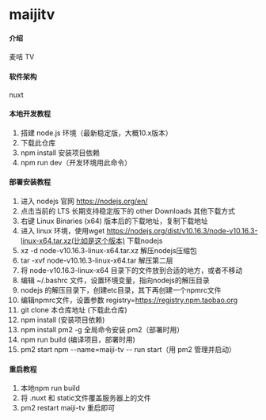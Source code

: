 # maijitv

#### 介绍

麦咭 TV

#### 软件架构

nuxt

#### 本地开发教程

1. 搭建 node.js 环境（最新稳定版，大概10.x版本）
2. 下载此仓库
3. npm install 安装项目依赖
4. npm run dev（开发环境用此命令）

#### 部署安装教程
1. 进入 nodejs 官网 https://nodejs.org/en/
2. 点击当前的 LTS 长期支持稳定版下的 other Downloads 其他下载方式
3. 右键 Linux Binaries (x64) 版本后的下载地址，复制下载地址
4. 进入 linux 环境，使用wget https://nodejs.org/dist/v10.16.3/node-v10.16.3-linux-x64.tar.xz(比如是这个版本) 下载nodejs
5. xz -d node-v10.16.3-linux-x64.tar.xz 解压nodejs压缩包
6. tar -xvf node-v10.16.3-linux-x64.tar 解压第二层
7. 将 node-v10.16.3-linux-x64 目录下的文件放到合适的地方，或者不移动
8. 编辑 ~/.bashrc 文件，设置环境变量，指向nodejs的解压目录
9. nodejs 的解压目录下，创建etc目录，其下再创建一个npmrc文件
10. 编辑npmrc文件，设置参数 registry=https://registry.npm.taobao.org
11. git clone 本仓库地址 (下载此仓库)
12. npm install (安装项目依赖)
13. npm install pm2 -g 全局命令安装 pm2（部署时用）
14. npm run build (编译项目，部署时用)
15. pm2 start npm --name=maiji-tv -- run start（用 pm2 管理并启动）

#### 重启教程
1. 本地npm run build
2. 将 .nuxt 和 static文件覆盖服务器上的文件
3. pm2 restart maiji-tv 重启即可
